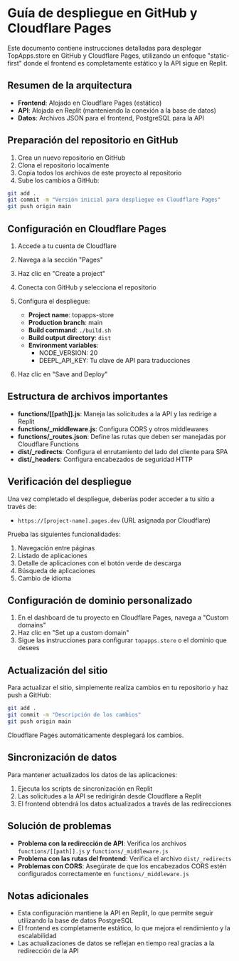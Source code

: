 # Guía de despliegue en GitHub y Cloudflare Pages

Este documento contiene instrucciones detalladas para desplegar TopApps.store en GitHub y Cloudflare Pages, utilizando un enfoque "static-first" donde el frontend es completamente estático y la API sigue en Replit.

## Resumen de la arquitectura

- **Frontend**: Alojado en Cloudflare Pages (estático)
- **API**: Alojada en Replit (manteniendo la conexión a la base de datos)
- **Datos**: Archivos JSON para el frontend, PostgreSQL para la API

## Preparación del repositorio en GitHub

1. Crea un nuevo repositorio en GitHub
2. Clona el repositorio localmente
3. Copia todos los archivos de este proyecto al repositorio
4. Sube los cambios a GitHub:

```bash
git add .
git commit -m "Versión inicial para despliegue en Cloudflare Pages"
git push origin main
```

## Configuración en Cloudflare Pages

1. Accede a tu cuenta de Cloudflare
2. Navega a la sección "Pages"
3. Haz clic en "Create a project"
4. Conecta con GitHub y selecciona el repositorio
5. Configura el despliegue:
   - **Project name**: topapps-store
   - **Production branch**: main
   - **Build command**: `./build.sh`
   - **Build output directory**: `dist`
   - **Environment variables**:
     - NODE_VERSION: 20
     - DEEPL_API_KEY: Tu clave de API para traducciones

6. Haz clic en "Save and Deploy"

## Estructura de archivos importantes

- **functions/[[path]].js**: Maneja las solicitudes a la API y las redirige a Replit
- **functions/_middleware.js**: Configura CORS y otros middlewares
- **functions/_routes.json**: Define las rutas que deben ser manejadas por Cloudflare Functions
- **dist/_redirects**: Configura el enrutamiento del lado del cliente para SPA
- **dist/_headers**: Configura encabezados de seguridad HTTP

## Verificación del despliegue

Una vez completado el despliegue, deberías poder acceder a tu sitio a través de:
- `https://[project-name].pages.dev` (URL asignada por Cloudflare)

Prueba las siguientes funcionalidades:
1. Navegación entre páginas
2. Listado de aplicaciones
3. Detalle de aplicaciones con el botón verde de descarga
4. Búsqueda de aplicaciones
5. Cambio de idioma

## Configuración de dominio personalizado

1. En el dashboard de tu proyecto en Cloudflare Pages, navega a "Custom domains"
2. Haz clic en "Set up a custom domain"
3. Sigue las instrucciones para configurar `topapps.store` o el dominio que desees

## Actualización del sitio

Para actualizar el sitio, simplemente realiza cambios en tu repositorio y haz push a GitHub:

```bash
git add .
git commit -m "Descripción de los cambios"
git push origin main
```

Cloudflare Pages automáticamente desplegará los cambios.

## Sincronización de datos

Para mantener actualizados los datos de las aplicaciones:

1. Ejecuta los scripts de sincronización en Replit
2. Las solicitudes a la API se redirigirán desde Cloudflare a Replit
3. El frontend obtendrá los datos actualizados a través de las redirecciones

## Solución de problemas

- **Problema con la redirección de API**: Verifica los archivos `functions/[[path]].js` y `functions/_middleware.js`
- **Problema con las rutas del frontend**: Verifica el archivo `dist/_redirects`
- **Problemas con CORS**: Asegúrate de que los encabezados CORS estén configurados correctamente en `functions/_middleware.js`

## Notas adicionales

- Esta configuración mantiene la API en Replit, lo que permite seguir utilizando la base de datos PostgreSQL
- El frontend es completamente estático, lo que mejora el rendimiento y la escalabilidad
- Las actualizaciones de datos se reflejan en tiempo real gracias a la redirección de la API